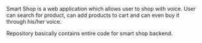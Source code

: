 Smart Shop is a web application which allows user to shop with voice. User can search for product, can add products to cart and can even buy it through his/her voice.

Repository basically contains entire code for smart shop backend.